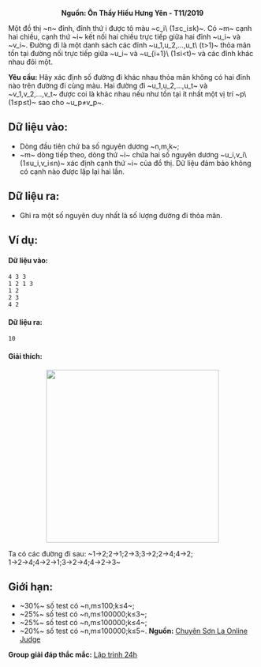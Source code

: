 **<center>Nguồn: Ôn Thầy Hiếu Hưng Yên - T11/2019</center>**

Một đồ thị ~n~ đỉnh, đỉnh thứ i được tô màu ~c_i\ (1≤c_i≤k)~. Có ~m~ cạnh hai chiều, cạnh thứ ~i~ kết nối hai chiều trực tiếp giữa hai đỉnh ~u_i~ và ~v_i~. Đường đi là một danh sách các đỉnh ~u_1,u_2,…,u_t\ (t>1)~ thỏa mãn tồn tại đường nối trực tiếp giữa ~u_i~ và ~u_{i+1}\ (1≤i<t)~ và các đỉnh khác nhau đôi một.

**Yêu cầu:** Hãy xác định số đường đi khác nhau thỏa mãn không có hai đỉnh nào trên đường đi cùng màu. Hai đường đi ~u_1,u_2,…,u_t~ và ~v_1,v_2,…,v_t~ được coi là khác nhau nếu như tồn tại ít nhất một vị trí ~p\ (1≤p≤t)~ sao cho ~u_p≠v_p~.

## Dữ liệu vào:
- Dòng đầu tiên chứ ba số nguyên dương ~n,m,k~;
- ~m~ dòng tiếp theo, dòng thứ ~i~ chứa hai số nguyên dương ~u_i,v_i\ (1≤u_i,v_i≤n)~ xác định cạnh thứ ~i~ của đồ thị. Dữ liệu đảm bảo không có cạnh nào được lặp lại hai lần.

## Dữ liệu ra:
- Ghi ra một số nguyên duy nhất là số lượng đường đi thỏa mãn.

## Ví dụ:
#### Dữ liệu vào:
```
4 3 3
1 2 1 3
1 2
2 3
4 2
```

#### Dữ liệu ra:
```
10
```

#### Giải thích:
<center><img src="/images/problems/1199/colorpath.png" width=350px /></center>

Ta có các đường đi sau: ~1→2;2→1;2→3;3→2;2→4;4→2;
1→2→4;4→2→1;3→2→4;4→2→3~

## Giới hạn:
- ~30\%~ số test có ~n,m≤100;k≤4~;
- ~25\%~ số test có ~n,m≤100000;k≤3~;
- ~25\%~ số test có ~n,m≤100000;k≤4~;
- ~20\%~ số test có ~n,m≤100000;k≤5~.
**Nguồn:** [Chuyên Sơn La Online Judge](http://csloj.ddns.net/)

**Group giải đáp thắc mắc:** [Lập trình 24h](https://www.facebook.com/groups/1386904321519984)